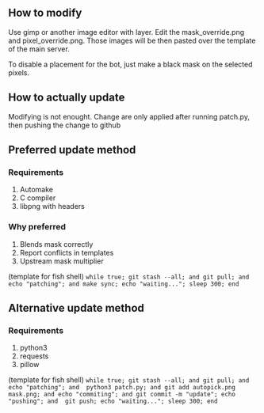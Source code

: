 ## How to modify
Use gimp or another image editor with layer. Edit the mask_override.png and pixel_override.png. Those images will be then pasted over the template of the main server.

To disable a placement for the bot, just make a black mask on the selected pixels.

## How to actually update
Modifying is not enought. Change are only applied after running patch.py, then pushing the change to github

## Preferred update method
### Requirements
1. Automake
2. C compiler
3. libpng with headers

### Why preferred
1. Blends mask correctly
2. Report conflicts in templates
3. Upstream mask multiplier

(template for fish shell)
``while true; git stash --all; and git pull; and echo "patching"; and make sync; echo "waiting..."; sleep 300; end``

## Alternative update method
### Requirements
1. python3
2. requests
3. pillow

(template for fish shell)
``while true; git stash --all; and git pull; and echo "patching"; and  python3 patch.py; and git add autopick.png mask.png; and echo "commiting"; and git commit -m "update"; echo "pushing"; and  git push; echo "waiting..."; sleep 300; end``

